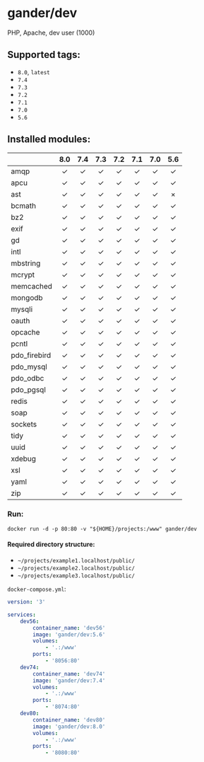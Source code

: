 # gander/dev
PHP, Apache, dev user (1000)

## Supported tags:
* `8.0`, `latest`
* `7.4`
* `7.3`
* `7.2`
* `7.1`
* `7.0`
* `5.6`

## Installed modules:

|             | 8.0   | 7.4   | 7.3   | 7.2   | 7.1   | 7.0   | 5.6   |
|-------------|:-----:|:-----:|:-----:|:-----:|:-----:|:-----:|:-----:|
|amqp         |&check;|&check;|&check;|&check;|&check;|&check;|&check;|
|apcu         |&check;|&check;|&check;|&check;|&check;|&check;|&check;|
|ast          |&check;|&check;|&check;|&check;|&check;|&check;|&times;|
|bcmath       |&check;|&check;|&check;|&check;|&check;|&check;|&check;|
|bz2          |&check;|&check;|&check;|&check;|&check;|&check;|&check;|
|exif         |&check;|&check;|&check;|&check;|&check;|&check;|&check;|
|gd           |&check;|&check;|&check;|&check;|&check;|&check;|&check;|
|intl         |&check;|&check;|&check;|&check;|&check;|&check;|&check;|
|mbstring     |&check;|&check;|&check;|&check;|&check;|&check;|&check;|
|mcrypt       |&check;|&check;|&check;|&check;|&check;|&check;|&check;|
|memcached    |&check;|&check;|&check;|&check;|&check;|&check;|&check;|
|mongodb      |&check;|&check;|&check;|&check;|&check;|&check;|&check;|
|mysqli       |&check;|&check;|&check;|&check;|&check;|&check;|&check;|
|oauth        |&check;|&check;|&check;|&check;|&check;|&check;|&check;|
|opcache      |&check;|&check;|&check;|&check;|&check;|&check;|&check;|
|pcntl        |&check;|&check;|&check;|&check;|&check;|&check;|&check;|
|pdo_firebird |&check;|&check;|&check;|&check;|&check;|&check;|&check;|
|pdo_mysql    |&check;|&check;|&check;|&check;|&check;|&check;|&check;|
|pdo_odbc     |&check;|&check;|&check;|&check;|&check;|&check;|&check;|
|pdo_pgsql    |&check;|&check;|&check;|&check;|&check;|&check;|&check;|
|redis        |&check;|&check;|&check;|&check;|&check;|&check;|&check;|
|soap         |&check;|&check;|&check;|&check;|&check;|&check;|&check;|
|sockets      |&check;|&check;|&check;|&check;|&check;|&check;|&check;|
|tidy         |&check;|&check;|&check;|&check;|&check;|&check;|&check;|
|uuid         |&check;|&check;|&check;|&check;|&check;|&check;|&check;|
|xdebug       |&check;|&check;|&check;|&check;|&check;|&check;|&check;|
|xsl          |&check;|&check;|&check;|&check;|&check;|&check;|&check;|
|yaml         |&check;|&check;|&check;|&check;|&check;|&check;|&check;|
|zip          |&check;|&check;|&check;|&check;|&check;|&check;|&check;|

### Run:
`docker run -d -p 80:80 -v "${HOME}/projects:/www" gander/dev`

#### Required directory structure:
+ `~/projects/example1.localhost/public/`
+ `~/projects/example2.localhost/public/`
+ `~/projects/example3.localhost/public/`

`docker-compose.yml`:
```yaml
version: '3'

services:
    dev56:
        container_name: 'dev56'
        image: 'gander/dev:5.6'
        volumes:
            - '.:/www'
        ports:
            - '8056:80'
    dev74:
        container_name: 'dev74'
        image: 'gander/dev:7.4'
        volumes:
            - '.:/www'
        ports:
            - '8074:80'
    dev80:
        container_name: 'dev80'
        image: 'gander/dev:8.0'
        volumes:
            - '.:/www'
        ports:
            - '8080:80'
```
